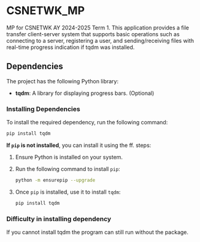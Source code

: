 # CSNETWK_MP
MP for CSNETWK AY 2024-2025 Term 1. This application provides a file transfer client-server system that supports basic operations such as connecting to a server, registering a user, and sending/receiving files with real-time progress indication if tqdm was installed.

## Dependencies
The project has the following Python library:

- **tqdm**: A library for displaying progress bars. (Optional)

### Installing Dependencies
To install the required dependency, run the following command:

```bash
pip install tqdm
```

**If `pip` is not installed**, you can install it using the ff. steps:

1. Ensure Python is installed on your system.
2. Run the following command to install `pip`:
   ```bash
   python -m ensurepip --upgrade
   ```

3. Once `pip` is installed, use it to install `tqdm`:
   ```bash
   pip install tqdm
   ```

### Difficulty in installing dependency
If you cannot install tqdm the program can still run without the package.
